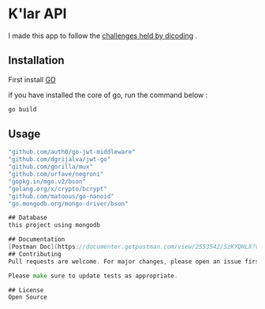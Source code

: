 # K'lar API

I made this app to follow the [challenges held by dicoding](https://www.dicoding.com/challenges/559) .

## Installation
First install [GO](https://golang.org/)

if you have installed the core of go, run the command below :

```bash
go build
```

## Usage

```go
"github.com/auth0/go-jwt-middleware"
"github.com/dgrijalva/jwt-go"
"github.com/gorilla/mux"
"github.com/urfave/negroni"
"gopkg.in/mgo.v2/bson"
"golang.org/x/crypto/bcrypt"
"github.com/matoous/go-nanoid"
"go.mongodb.org/mongo-driver/bson"

## Database 
this project using mongodb

## Documentation 
[Postman Doc](https://documenter.getpostman.com/view/2553542/SzKYQHLX?version=latest)
## Contributing
Pull requests are welcome. For major changes, please open an issue first to discuss what you would like to change.

Please make sure to update tests as appropriate.

## License
Open Source